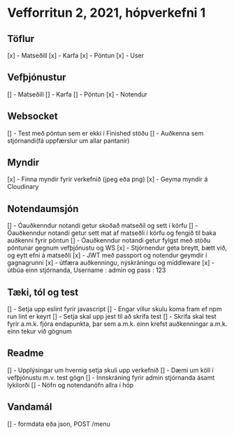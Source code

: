 # Vefforritun 2, 2021, hópverkefni 1


## Töflur

[x] - Matseðill
[x] - Karfa
[x] - Pöntun
[x] - User

## Vefþjónustur

[] - Matseðill
[] - Karfa
[] - Pöntun
[x] - Notendur

## Websocket

[] - Test með pöntun sem er ekki í Finished stöðu
[] - Auðkenna sem stjórnandi(fá uppfærslur um allar pantanir)

## Myndir

[x] - Finna myndir fyrir verkefnið (jpeg eða png)
[x] - Geyma myndir á Cloudinary

## Notendaumsjón

[] - Óauðkenndur notandi getur skoðað matseðil og sett í körfu
[] - Óauðkenndur notandi getur sett mat af matseðli í körfu og fengið til baka auðkenni fyrir pöntun
[] - Óauðkenndur notandi getur fylgst með stöðu pöntunar gegnum vefþjónustu og WS
[x] - Stjórnendur geta breytt, bætt við, og eytt efni á matseðli
[x] - JWT með passport og notendur geymdir í gagnagrunni 
[x] - útfæra auðkenningu, nýskráningu og middleware
[x] - útbúa einn stjórnanda, Username : admin og pass : 123

## Tæki, tól og test

[] - Setja upp eslint fyrir javascript
[] - Engar villur skulu koma fram ef npm run lint er keyrt
[] - Setja skal upp jest til að skrifa test
[] - Skrifa skal test fyrir a.m.k. fjóra endapunkta, þar sem a.m.k. einn krefst auðkenningar
     a.m.k. einn tekur við gögnum

## Readme

[] - Upplýsingar um hvernig setja skuli upp verkefnið
[] - Dæmi um köll í vefþjónustu m.v. test gögn
[] - Innskráning fyrir admin stjórnanda ásamt lykilorði
[] - Nöfn og notendanöfn allra í hóp

## Vandamál
[] - formdata eða json, POST /menu